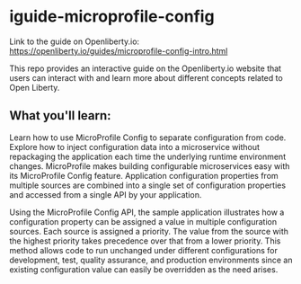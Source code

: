 # iguide-microprofile-config

Link to the guide on Openliberty.io: https://openliberty.io/guides/microprofile-config-intro.html

This repo provides an interactive guide on the Openliberty.io website that users can interact with 
and learn more about different concepts related to Open Liberty.


## What you'll learn:
Learn how to use MicroProfile Config to separate configuration from code. Explore how to inject configuration data into a microservice without repackaging the application each time the underlying runtime environment changes. MicroProfile makes building configurable microservices easy with its MicroProfile Config feature. Application configuration properties from multiple sources are combined into a single set of configuration properties and accessed from a single API by your application.

Using the MicroProfile Config API, the sample application illustrates how a configuration property can be assigned a value in multiple configuration sources. Each source is assigned a priority. The value from the source with the highest priority takes precedence over that from a lower priority. This method allows code to run unchanged under different configurations for development, test, quality assurance, and production environments since an existing configuration value can easily be overridden as the need arises.
